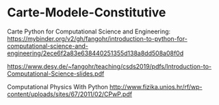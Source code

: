 # Carte-Modele-Constitutive

Carte Python for Computational Science and Engineering:
https://mybinder.org/v2/gh/fangohr/introduction-to-python-for-computational-science-and-engineering/2ece6f2a83e638440251355d138a8dd508a08f0d

https://www.desy.de/~fangohr/teaching/csds2019/pdfs/Introduction-to-Computational-Science-slides.pdf

Computational Physics With Python
http://www.fizika.unios.hr/rf/wp-content/uploads/sites/67/2011/02/CPwP.pdf
